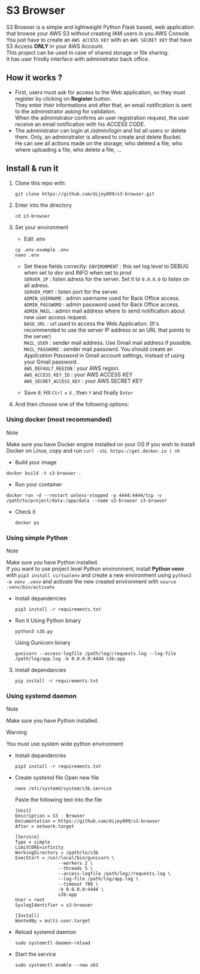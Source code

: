# S3 Browser


S3 Browser is a simple and lightweight Python Flask based, web application that browse your AWS S3 *without* creating IAM users in you AWS Console.  
You just have to create an `AWS ACCESS KEY` with an `AWS SECRET KEY` that have S3 Access **ONLY** in your AWS Account.  
This project can be used in case of shared storage or file sharing.  
It has user frindly interface with administrator back office.  

## How it works ?
- First, users must ask for access to the Web application, so they must register by clicking on **Register** button.  
They enter their informations and after that, an email notification is sent to the administrator asking for validation.  
When the administrator confirms an user registration request, the user receive an email notification with his *ACCESS CODE*.  
- The administrator can login at */admin/login* and list all users or delete them. Only, an administrator is allowed to create and delete Bucket.  
He can see all actions made on the storage, who deleted a file, who where uploading a file, who delete a file, ...  

## Install & run it
1. Clone this repo with:
	```
	git clone https://github.com/dijey099/s3-browser.git
	```

2. Enter into the directory
	```
	cd s3-browser
	```

3. Set your environment
	- Edit .env
	```
	cp .env.example .env
	nano .env
	```
	- Set these fields correctly:
	`ENVIRONMENT` : this set log level to DEBUG when set to *dev* and INFO when set to *prod*  
	`SERVER_IP` : listen adress for the server. Set it to `0.0.0.0` to listen on all adress.  
	`SERVER_PORT` : listen port for the server.  
	`ADMIN_USERNAME` : admin username used for Back Office access.  
	`ADMIN_PASSWORD` : admin password used for Back Office access.  
	`ADMIN_MAIL` : admin mail address where to send notification about new user access request.  
	`BASE_URL` : url used to access the Web Application. (It's recommended to use the server IP address or an URL that points to the server)  
	`MAIL_USER` : sender mail address. Use Gmail mail address if possible.  
	`MAIL_PASSWORD` : sender mail passowrd. You should create an *Application Password* in Gmail account settings, instead of using your Gmail password.  
	`AWS_DEFAULT_REGION` : your AWS region.  
	`AWS_ACCESS_KEY_ID` : your AWS ACCESS KEY  
	`AWS_SECRET_ACCESS_KEY` : your AWS SECRET KEY  

	- Save it:
	Hit `Ctrl` + `X` , then `Y` and finally `Enter`

4. And then choose one of the following options:

### Using docker (most recommanded)
> [!NOTE]
> Make sure you have Docker engine installed on your OS
> If you wish to install Docker on Linux, copy and run `curl -sSL https://get.docker.io | sh`

- Build your image
```
docker build -t s3-browser .
```

- Run your container
```
docker run -d --restart unless-stopped -p 4444:4444/tcp -v /path/to/project/data:/app/data --name s3-browser s3-browser
```

- Check it
	```
	docker ps
	```

### Using simple Python
> [!NOTE]
> Make sure you have Python installed.  
> If you want to use project level Python environment, install **Python venv** with `pip3 install virtualenv`
> and create a new environment using `python3 -m venv .venv` and activate the new created environment with `source .venv/bin/activate`

- Install depandencies
   ```
   pip3 install -r requirements.txt
   ```

- Run it
	Using Python binary
	```
	python3 s3b.py
	```

	Using Gunicorn binary
	```
	gunicorn --access-logfile /path/log//requests.log --log-file /path/log/app.log -b 0.0.0.0:4444 s3b:app
	```

3. Install dependancies
	```
	pip install -r requirements.txt
	```

### Using systemd daemon
> [!NOTE]
> Make sure you have Python installed.

> [!WARNING]
> You must use system wide python environment

- Install depandencies
  ```
  pip3 install -r requirements.txt
  ```

- Create systemd file
  Open new file
  ```
  nano /etc/systemd/system/s3b.service
  ```

  Paste the following text into the file
  ```
  [Unit]
  Description = S3 - Browser
  Documentation = https://github.com/dijey099/s3-browser
  After = network.target

  [Service]
  Type = simple
  LimitCORE=infinity
  WorkingDirectory = /path/to/s3b
  ExecStart = /usr/local/bin/gunicorn \
                  --workers 2 \
                  --threads 5 \
                  --access-logfile /path/log//requests.log \
                  --log-file /path/log/app.log \
                  --timeout 780 \
                  -b 0.0.0.0:4444 \
                  s3b:app
  User = root
  SyslogIdentifier = s3-browser

  [Install]
  WantedBy = multi-user.target
  ```

- Reload systemd daemon
  ```
  sudo systemctl daemon-reload
  ```

- Start the service
  ```
  sudo systemctl enable --now sb3
  ```
